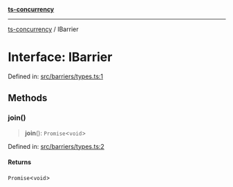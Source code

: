 [**ts-concurrency**](../README.md)

---

[ts-concurrency](../globals.md) / IBarrier

# Interface: IBarrier

Defined in: [src/barriers/types.ts:1](https://github.com/alaincaron/ts-concurrency/blob/14635812c23c675e64adee55a3fe7ec34903fcb2/src/barriers/types.ts#L1)

## Methods

### join()

> **join**(): `Promise`\<`void`\>

Defined in: [src/barriers/types.ts:2](https://github.com/alaincaron/ts-concurrency/blob/14635812c23c675e64adee55a3fe7ec34903fcb2/src/barriers/types.ts#L2)

#### Returns

`Promise`\<`void`\>
